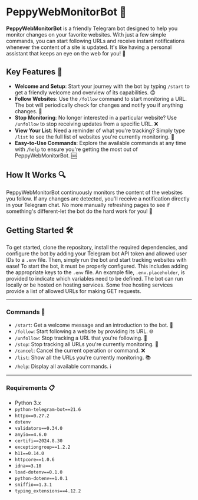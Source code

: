 # PeppyWebMonitorBot 🤖

**PeppyWebMonitorBot** is a friendly Telegram bot designed to help you monitor changes on your favorite websites. With just a few simple commands, you can start following URLs and receive instant notifications whenever the content of a site is updated. It's like having a personal assistant that keeps an eye on the web for you! 👀

## Key Features 🌟
- **Welcome and Setup**: Start your journey with the bot by typing `/start` to get a friendly welcome and overview of its capabilities. 😊
- **Follow Websites**: Use the `/follow` command to start monitoring a URL. The bot will periodically check for changes and notify you if anything changes. 🔔
- **Stop Monitoring**: No longer interested in a particular website? Use `/unfollow` to stop receiving updates from a specific URL. ❌
- **View Your List**: Need a reminder of what you're tracking? Simply type `/list` to see the full list of websites you're currently monitoring. 📜
- **Easy-to-Use Commands**: Explore the available commands at any time with `/help` to ensure you're getting the most out of PeppyWebMonitorBot. 🆘

## How It Works 🔍
PeppyWebMonitorBot continuously monitors the content of the websites you follow. If any changes are detected, you'll receive a notification directly in your Telegram chat. No more manually refreshing pages to see if something's different-let the bot do the hard work for you! 💪

## Getting Started 🛠️
To get started, clone the repository, install the required dependencies, and configure the bot by adding your Telegram bot API token and allowed user IDs to a `.env` file. Then, simply run the bot and start tracking websites with ease! To start the bot, it must be properly configured. This includes adding the appropriate keys to the `.env` file. An example file, `.env.placeholder`, is provided to indicate which variables need to be defined. The bot can run locally or be hosted on hosting services. Some free hosting services provide a list of allowed URLs for making GET requests.

---

### Commands 📝
- `/start`: Get a welcome message and an introduction to the bot. 👋
- `/follow`: Start following a website by providing its URL. 🌐
- `/unfollow`: Stop tracking a URL that you're following. 🚫
- `/stop`: Stop tracking all URLs you're currently monitoring. 🛑
- `/cancel`: Cancel the current operation or command. ❌
- `/list`: Show all the URLs you're currently monitoring. 📚
- `/help`: Display all available commands. ℹ️

---

### Requirements 📋
- Python 3.x
- `python-telegram-bot==21.6`
- `httpx==0.27.2`
- `dotenv`
- `validators==0.34.0`
- `anyio==4.6.0`
- `certifi==2024.8.30`
- `exceptiongroup==1.2.2`
- `h11==0.14.0`
- `httpcore==1.0.6`
- `idna==3.10`
- `load-dotenv==0.1.0`
- `python-dotenv==1.0.1`
- `sniffio==1.3.1`
- `typing_extensions==4.12.2`

